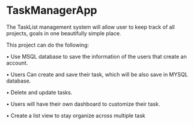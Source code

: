 # TaskManagerApp

The TaskList management system will allow user to keep track of all projects, goals in one beautifully simple place. 

This project can do the following:

•	Use MSQL database to save the information of the users that create an account.

•	Users Can create and save their task, which will be also save in MYSQL database. 

•	Delete and update tasks.

•	Users will have their own dashboard to customize their task.

•	Create a list view to stay organize across multiple task




